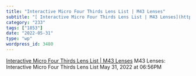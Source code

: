 ```yaml
---
title: "Interactive Micro Four Thirds Lens List | M43 Lenses"
subtitle: "[ Interactive Micro Four Thirds Lens List | M43 Lenses](https://www.m43lenses.com/)"
category: "233"
tags: ["1853"]
date: "2022-05-31"
type: "wp"
wordpress_id: 3480
---
```

[ Interactive Micro Four Thirds Lens List | M43 Lenses](https://www.m43lenses.com/)
 M43 Lenses: Interactive Micro Four Thirds Lens List
May 31, 2022 at 06:56PM